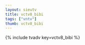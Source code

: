 ```yaml
--- 
layout: sieutv
title: vctv8_bibi
tags: ["vntv"]
thumb: vctv8_bibi
---
```

{% include tvadv key=vctv8_bibi %}
